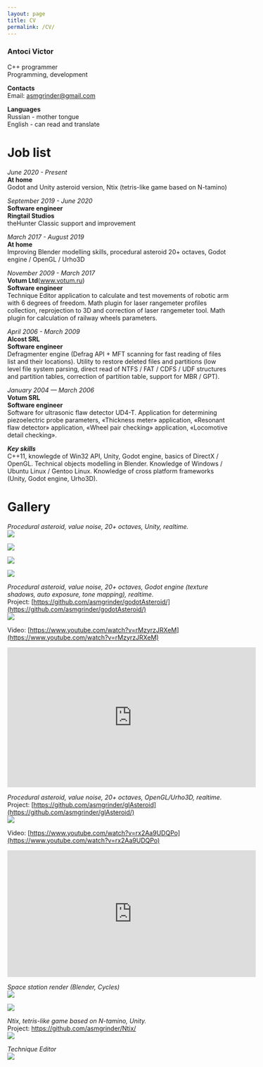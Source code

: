 ```yaml
---
layout: page
title: CV
permalink: /CV/
---
```


###	 Antoci Victor

C++ programmer<br/>
Programming, development

<b>Contacts</b><br/>
Email: asmgrinder@gmail.com

<b>Languages</b><br/>
Russian - mother tongue<br/>
English - can read and translate

# Job list

<i>June 2020 - Present</i><br/>
<b>At home</b><br/>Godot and Unity asteroid version, Ntix (tetris-like game based on N-tamino)

<i>September 2019 - June 2020</i><br/>
<b>Software engineer</b><br/>
<b>Ringtail Studios</b><br/>
theHunter Classic support and improvement

<i>March 2017 - August 2019</i><br/>
<b>At home</b><br/>
Improving Blender modelling skills, procedural asteroid 20+ octaves, Godot engine / OpenGL / Urho3D

<i>November 2009 - March 2017</i><br/>
<b>Votum Ltd</b>(www.votum.ru)<br/>
<b>Software engineer</b><br/>
Technique Editor application to calculate and test movements of robotic arm with 6 degrees of freedom.
Math plugin for laser rangemeter profiles collection, reprojection to 3D and correction of laser rangemeter tool.
Math plugin for calculation of railway wheels parameters.

<i>April 2006 - March 2009</i><br/>
<b>Alcost SRL</b><br/>
<b>Software engineer</b><br/>
Defragmenter engine (Defrag API + MFT scanning for fast reading of files list and
their locations). Utility to restore deleted files and partitions
(low level file system parsing, direct read of NTFS / FAT / CDFS /
UDF structures and partition tables, correction of partition table,
support for MBR / GPT).

<i>January 2004 — March 2006</i><br/>
<b>Votum SRL</b><br/>
<b>Software engineer</b><br/>
Software for ultrasonic flaw detector UD4-T. Application for determining
piezoelectric probe parameters, «Thickness meter» application,
«Resonant flaw detector» application, «Wheel pair checking»
application, «Locomotive detail checking».

<i><b>Key skills</b></i><br/>
C++11, knowlegde of Win32 API, Unity, Godot engine, basics
of DirectX / OpenGL. Technical objects modelling in Blender.
Knowledge of Windows / Ubuntu Linux / Gentoo Linux. Knowledge of
cross platform frameworks (Unity, Godot engine, Urho3D).

# Gallery

<i>Procedural asteroid, value noise, 20+ octaves, Unity, realtime.</i><br/>
![](images/scr5.png)

![](images/scr10.png)

![](images/scr4.png)

![](images/scr6.png)

<i>Procedural asteroid, value noise, 20+ octaves, Godot engine (texture shadows, auto exposure, tone mapping), realtime.</i><br/>
Project: [https://github.com/asmgrinder/godotAsteroid/](https://github.com/asmgrinder/godotAsteroid/)<br/>
![](images/godot_asteroid.png)

Video: [https://www.youtube.com/watch?v=rMzyrzJRXeM](https://www.youtube.com/watch?v=rMzyrzJRXeM)<br/>
<iframe width="565" height="318" src="https://www.youtube.com/embed/rMzyrzJRXeM" frameborder="0" allow="accelerometer; autoplay; clipboard-write; encrypted-media; gyroscope; picture-in-picture" allowfullscreen></iframe>

<i>Procedural asteroid, value noise, 20+ octaves, OpenGL/Urho3D, realtime.</i><br/>
Project: [https://github.com/asmgrinder/glAsteroid](https://github.com/asmgrinder/glAsteroid/)<br/>
![](images/gl_asteroid.png)

Video: [https://www.youtube.com/watch?v=rx2Aa9UDQPo](https://www.youtube.com/watch?v=rx2Aa9UDQPo)<br/>
<iframe width="565" height="288" src="https://www.youtube.com/embed/rx2Aa9UDQPo" frameborder="0" allow="accelerometer; autoplay; clipboard-write; encrypted-media; gyroscope; picture-in-picture" allowfullscreen></iframe>

<i>Space station render (Blender, Cycles)</i><br/>
![](images/hypercube_space_station.png)

![](images/space_tunnel.png)

<i>Ntix, tetris-like game based on N-tamino, Unity.</i><br/>
Project: https://github.com/asmgrinder/Ntix/<br>
![](images/ntix1.png)

<i>Technique Editor</i><br/>
![](images/technique_editor.png)


<!--This is the base Jekyll theme. You can find out more info about customizing your Jekyll theme, as well as basic Jekyll usage documentation at [jekyllrb.com](https://jekyllrb.com/)

You can find the source code for Minima at GitHub:
[jekyll][jekyll-organization] /
[minima](https://github.com/jekyll/minima)

You can find the source code for Jekyll at GitHub:
[jekyll][jekyll-organization] /
[jekyll](https://github.com/jekyll/jekyll)


[jekyll-organization]: https://github.com/jekyll-->

